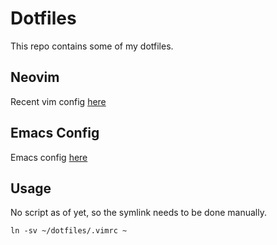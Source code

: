 # Dotfiles

This repo contains some of my dotfiles.

## Neovim
Recent vim config [here](https://github.com/philiplarsson/dotfiles/blob/master/.config/nvim/init.vim)

## Emacs Config
Emacs config [here](https://github.com/philiplarsson/dotfiles/blob/master/.emacs.d/config.org)

## Usage
No script as of yet, so the symlink needs to be done manually.
    
    ln -sv ~/dotfiles/.vimrc ~

